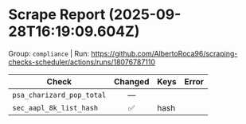 # Scrape Report (2025-09-28T16:19:09.604Z)

Group: `compliance`  |  Run: https://github.com/AlbertoRoca96/scraping-checks-scheduler/actions/runs/18076787110

| Check | Changed | Keys | Error |
|---|:---:|:--|:--|
| `psa_charizard_pop_total` | — |  |  |
| `sec_aapl_8k_list_hash` | ✅ | hash |  |
